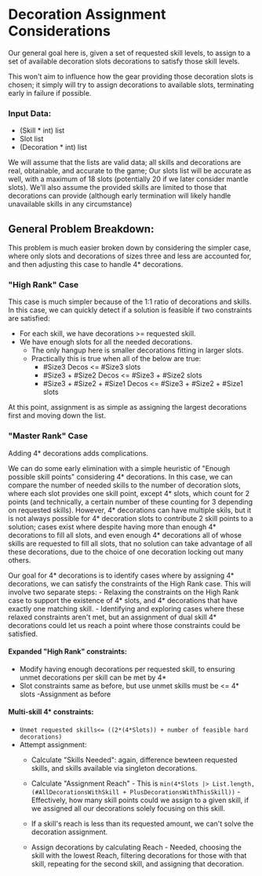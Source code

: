 # Decoration Assignment Considerations

  Our general goal here is, given a set of requested skill levels, to assign to a set of available decoration slots decorations to satisfy those skill levels.

  This won't aim to influence how the gear providing those decoration slots is chosen; it simply will try to assign decorations to available slots, terminating early in failure if possible.

### Input Data:
  - (Skill * int) list
  - Slot list
  - (Decoration * int) list

  We will assume that the lists are valid data; all skills and decorations are real, obtainable, and accurate to the game; Our slots list will be accurate as well, with a maximum of 18 slots (potentially 20 if we later consider mantle slots). We'll also assume the provided skills are limited to those that decorations can provide (although early termination will likely handle unavailable skills in any circumstance)

## General Problem Breakdown:
  This problem is much easier broken down by considering the simpler case, where only slots and decorations of sizes three and less are accounted for, and then adjusting this case to handle 4* decorations.

### "High Rank" Case
  This case is much simpler because of the 1:1 ratio of decorations and skills. In this case, we can quickly detect if a solution is feasible if two constraints are satisfied:
  - For each skill, we have decorations >= requested skill.
  - We have enough slots for all the needed decorations.
    - The only hangup here is smaller decorations fitting in larger slots.
    - Practically this is true when all of the below are true:
      - #Size3 Decos <= #Size3 slots
      - #Size3 + #Size2 Decos <= #Size3 + #Size2 slots
      - #Size3 + #Size2 + #Size1 Decos <= #Size3 + #Size2 + #Size1 slots
  
  At this point, assignment is as simple as assigning the largest decorations first and moving down the list.

### "Master Rank" Case
  Adding 4* decorations adds complications.
  
  We can do some early elimination with a simple heuristic of "Enough possible skill points" considering 4* decorations. In this case, we can compare the number of needed skills to the number of decoration slots, where each slot provides one skill point, except 4* slots, which count for 2 points (and technically, a certain number of these counting for 3 depending on requested skills). However, 4* decorations can have multiple skils, but it is not always possible for 4* decoration slots to contribute 2 skill points to a solution; cases exist where despite having more than enough 4* decorations to fill all slots, and even enough 4* decorations all of whose skills are requested to fill all slots, that no solution can take advantage of all these decorations, due to the choice of one decoration locking out many others. 

  Our goal for 4* decorations is to identify cases where by assigning 4* decorations, we can satisfy the constraints of the High Rank case. This will involve two separate steps:
    - Relaxing the constraints on the High Rank case to support the existence of 4* slots, and 4* decorations that have exactly one matching skill. 
    - Identifying and exploring cases where these relaxed constraints aren't met, but an assignment of dual skill 4* decorations could let us reach a point where those constraints could be satisfied.

  #### Expanded "High Rank" constraints:
  - Modify having enough decorations per requested skill, to ensuring unmet decorations per skill can be met by 4*
  - Slot constraints same as before, but use unmet skills must be <= 4* slots
  -Assignment as before

  #### Multi-skill 4* constraints:
  - `Unmet requested skills<= ((2*(4*Slots)) + number of feasible hard decorations)`
  - Attempt assignment:
    - Calculate "Skills Needed": again, difference bewteen requested skills, and skills available via singleton decorations.
    - Calculate "Assignment Reach" - This is `min(4*Slots |> List.length, (#AllDecorationsWithSkill + PlusDecorationsWithThisSkill))` - Effectively, how many skill points could we assign to a given skill, if we assigned all our decorations solely focusing on this skill.

    - If a skill's reach is less than its requested amount, we can't solve the decoration assignment.

    - Assign decorations by calculating Reach - Needed, choosing the skill with the lowest Reach, filtering decorations for those with that skill, repeating for the second skill, and assigning that decoration.